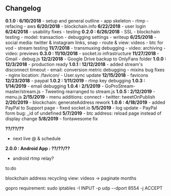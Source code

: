 ## Changelog

**0.1.0 : 6/10/2018**
	- setup and general outline
	- app skeleton
	- rtmp
	- refacing
	- aws
	**6/20/2018**
	- blockchain.info
	**6/22/2018**
	- user login
	**6/24/2018**
	- usability fixes
	- testing
**0.2.0 : 6/26/2018**
	- SSL
	- blockchain testing
	- model: transaction
	- debugging settings
	- writeup
	**6/25/2018**
	- social media: twitter & instagram links, snap
	- route & view: videos
	- btc for vod
	- stream testing
	**11/7/2018**
	- transmuxing debugging
	- video: archiving
	- video: previews
**0.3.0 : 11/10/2018**
	- socket.io infrastructure
	**11/27/2018**
	- Gmail
	- debug.js
	**12/2/2018**
	- Google Drive backup to OnlyFans folder
**1.0.0 : 12/3/2018**
	- production ready
**1.0.1 : 12/12/2018**
	- added stream's disconnect timeout
	- email: conversion metric debugging
	- mixins bug fixes
	- nginx location: /favicon/
	- User.sync update
	**12/15/2018**
	- favicons
	**12/23/2018**
	- paypal
**1.0.2 : 1/11/2019**
	- rtmp key debugging
**1.0.3 : 1/14/2019**
	- email debugging
**1.0.4 : 2/1/2019**
	- GoProStream-master/stream.js
	- Tweeting rearranged to stream.js
**1.0.5 : 2/12/2019**
	- menu.js
	**2/15/2019**
	- menu additions: connect
	- twitter: tweetOnPublish
	**2/20/2019**
	- blockchain: generateAddress rework
**1.0.6 : 4/18/2019**
	- added PayPal to Support page
	- fixed socket.io
	**5/5/2019**
	- log update
	- PayPal form bug: _id of undefined
	**5/7/2019**
	- btc address: reload page instead of display change
	**5/8/2019**
	- fontawesome fix

**??/??/??**
- next live @ & schedule


**2.0.0 : Android App : ??/??/??**
 - android rtmp relay?




 to:do

blockchain address recycling
view: videos -> paginate months



gopro requirement:
sudo iptables -I INPUT -p udp --dport 8554 -j ACCEPT